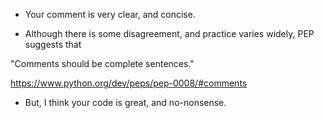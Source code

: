 - Your comment is very clear, and concise.

- Although there is some disagreement, and practice varies widely, PEP suggests that 

"Comments should be complete sentences."

https://www.python.org/dev/peps/pep-0008/#comments

- But, I think your code is great, and no-nonsense.
